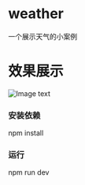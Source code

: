 # weather
一个展示天气的小案例
# 效果展示
![Image text](https://github.com/catbea/weather/blob/master/weather.png)

### 安装依赖
npm install 
### 运行
npm run dev

